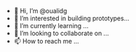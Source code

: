 - 👋 Hi, I’m @oualidg
- 👀 I’m interested in building prototypes...
- 🌱 I’m currently learning ...
- 💞️ I’m looking to collaborate on ...
- 📫 How to reach me ...

<!---
oualidg/oualidg is a ✨ special ✨ repository because its `README.md` (this file) appears on your GitHub profile.
You can click the Preview link to take a look at your changes.
--->
